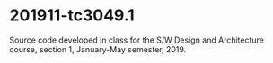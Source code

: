 # 201911-tc3049.1
Source code developed in class for the S/W Design and Architecture course, section 1, January-May semester, 2019.
